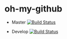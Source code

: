 # oh-my-github

- Master
[![Build Status](https://travis-ci.org/oh-my-github/oh-my-github.svg?branch=master)](https://travis-ci.org/oh-my-github/oh-my-github)

- Develop
[![Build Status](https://travis-ci.org/oh-my-github/oh-my-github.svg?branch=develop)](https://travis-ci.org/oh-my-github/oh-my-github)
